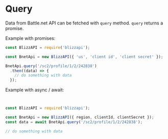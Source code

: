 # Query

Data from Battle.net API can be fetched with ``query`` method. ``query`` returns a promise.

Example with promises:

```js
const BlizzAPI = require('blizzapi');

const BnetApi = new BlizzAPI({ 'us', 'client id', 'client secret' });

BnetApi.query('/sc2/profile/1/2/242838')
  .then((data) => {
    // do something with data
  });
```

Example with async / await:


```js


const BlizzAPI = require('blizzapi');

const BnetApi = new BlizzAPI({ region, clientId, clientSecret });
const data = await BnetApi.query('/sc2/profile/1/2/242838');

// do something with data
```